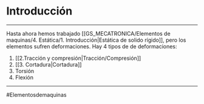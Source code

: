 # Introducción
---
Hasta ahora hemos trabajado [[GS_MECATRONICA/Elementos de maquinas/4. Estática/1. Introducción|Estática de solido rígido]], pero los elementos sufren deformaciones. Hay 4 tipos de de deformaciones:
1. [[2.Tracción y compresión|Tracción/Compresión]]
2. [[3. Cortadura|Cortadura]]
3. Torsión
4. Flexión

---
#Elementosdemaquinas 